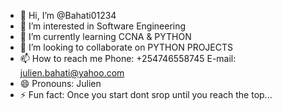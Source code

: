 - 👋 Hi, I’m @Bahati01234
- 👀 I’m interested in Software Engineering
- 🌱 I’m currently learning CCNA & PYTHON
- 💞️ I’m looking to collaborate on PYTHON PROJECTS
- 📫 How to reach me
  Phone: +254746558745
  E-mail: julien.bahati@yahoo.com
- 😄 Pronouns: Julien
- ⚡ Fun fact: Once you start dont srop until you reach the top...

<!---
Bahati01234/Bahati01234 is a ✨ special ✨ repository because its `README.md` (this file) appears on your GitHub profile.
You can click the Preview link to take a look at your changes.
--->
